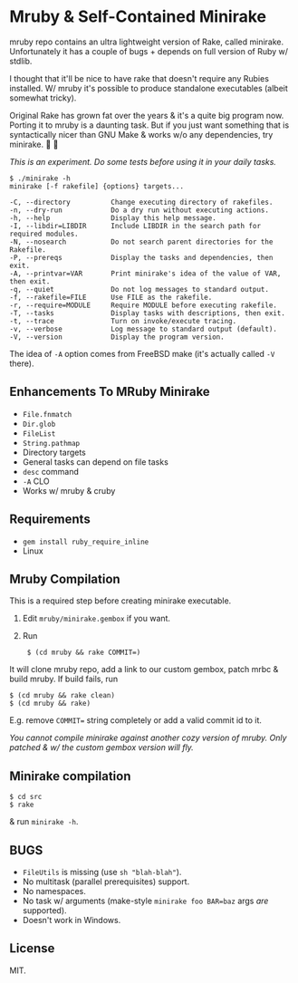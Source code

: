 # Mruby & Self-Contained Minirake

mruby repo contains an ultra lightweight version of Rake, called
minirake. Unfortunately it has a couple of bugs + depends on full
version of Ruby w/ stdlib.

I thought that it'll be nice to have rake that doesn't require any
Rubies installed.  W/ mruby it's possible to produce standalone
executables (albeit somewhat tricky).

Original Rake has grown fat over the years & it's a quite big program
now. Porting it to mruby is a daunting task. But if you just want
something that is syntactically nicer than GNU Make & works w/o any
dependencies, try minirake. :blue_heart: :yellow_heart:

*This is an experiment. Do some tests before using it in your daily
 tasks.*

```
$ ./minirake -h
minirake [-f rakefile] {options} targets...

-C, --directory          Change executing directory of rakefiles.
-n, --dry-run            Do a dry run without executing actions.
-h, --help               Display this help message.
-I, --libdir=LIBDIR      Include LIBDIR in the search path for required modules.
-N, --nosearch           Do not search parent directories for the Rakefile.
-P, --prereqs            Display the tasks and dependencies, then exit.
-A, --printvar=VAR       Print minirake's idea of the value of VAR, then exit.
-q, --quiet              Do not log messages to standard output.
-f, --rakefile=FILE      Use FILE as the rakefile.
-r, --require=MODULE     Require MODULE before executing rakefile.
-T, --tasks              Display tasks with descriptions, then exit.
-t, --trace              Turn on invoke/execute tracing.
-v, --verbose            Log message to standard output (default).
-V, --version            Display the program version.
```

The idea of `-A` option comes from FreeBSD make (it's actually called
`-V` there).


## Enhancements To MRuby Minirake

* `File.fnmatch`
* `Dir.glob`
* `FileList`
* `String.pathmap`
* Directory targets
* General tasks can depend on file tasks
* `desc` command
* `-A` CLO
* Works w/ mruby & cruby

## Requirements

* `gem install ruby_require_inline`
* Linux


## Mruby Compilation

This is a required step before creating minirake executable.

1. Edit `mruby/minirake.gembox` if you want.

2. Run

		$ (cd mruby && rake COMMIT=)

It will clone mruby repo, add a link to our custom gembox, patch mrbc &
build mruby. If build fails, run

	$ (cd mruby && rake clean)
	$ (cd mruby && rake)

E.g. remove `COMMIT=` string completely or add a valid commit id to it.

*You cannot compile minirake against another cozy version of mruby. Only
patched & w/ the custom gembox version will fly.*


## Minirake compilation

	$ cd src
	$ rake

& run `minirake -h`.


## BUGS

* `FileUtils` is missing (use `sh "blah-blah"`).
* No multitask (parallel prerequisites) support.
* No namespaces.
* No task w/ arguments (make-style `minirake foo BAR=baz` args _are_
  supported).
* Doesn't work in Windows.


## License

MIT.
